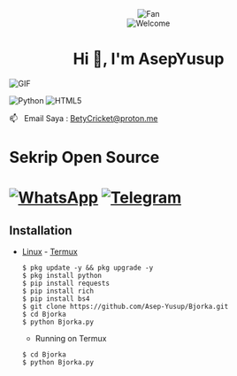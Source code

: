 <div align="center">
<img src="https://github.com/fnky/fnky/raw/fnky/img/fan-1.gif" alt="Fan" align="center">
</div>

<div align="center">
<img src="https://github.com/fnky/fnky/raw/fnky/img/welcome-fire.gif" alt="Welcome" align="center">
</div>

<h1 align="center">Hi 👋, I'm AsepYusup</h1>

<img align="center" alt="GIF" src="https://media.giphy.com/media/hrSFdM4rg8VFpXyz2m/giphy.gif" />

![Python](https://img.shields.io/badge/-Python-black?style=flat-square&logo=Python)
![HTML5](https://img.shields.io/badge/-HTML5-E34F26?style=flat-square&logo=html5&logoColor=white)

📫 &nbsp; Email Saya : BetyCricket@proton.me

<h1>Sekrip Open Source<h1>

[![WhatsApp](https://img.icons8.com/?size=50&id=16713&format=png&color=000000)](https://wa.me/+16592814184)
[![Telegram](https://img.icons8.com/?size=50&id=63306&format=png&color=000000)](https://t.me/AsepYusup)

## Installation

* [Linux](https://drive.google.com/file/d/1IbP1CHRwOzUKHyq0AZz9MbuzjQKhGdtL/view?usp=drivesdk) - [Termux](https://f-droid.org/repo/com.termux_118.apk)

  ```
  $ pkg update -y && pkg upgrade -y
  $ pkg install python
  $ pip install requests
  $ pip install rich
  $ pip install bs4
  $ git clone https://github.com/Asep-Yusup/Bjorka.git
  $ cd Bjorka
  $ python Bjorka.py
  ```
  - Running on Termux

  ```
  $ cd Bjorka
  $ python Bjorka.py
  ```

